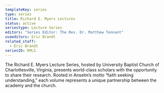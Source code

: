 ```yaml
---
templateKey: series
type: series
title: Richard E. Myers Lectures
status: active
seriestype: Lecture Series
editors: "Series Editor: The Rev. Dr. Matthew Tennant"
uvaeditors: Eric Brandt
related_staff:
  - Eric Brandt
seriesID: RMLS
---
```

The Richard E. Myers Lecture Series, hosted by University Baptist Church of Charlottesville, Virginia, presents world-class scholars with the opportunity to share their research. Rooted in Anselm’s motto “faith seeking understanding,” each volume represents a unique partnership between the academy and the church.  